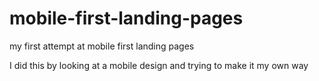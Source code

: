 # mobile-first-landing-pages
my first attempt at mobile first landing pages

I did this by looking at a mobile design and trying to make it my own way

